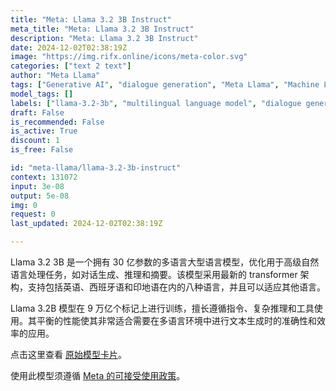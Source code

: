 ```yaml
---
title: "Meta: Llama 3.2 3B Instruct"
meta_title: "Meta: Llama 3.2 3B Instruct"
description: "Meta: Llama 3.2 3B Instruct"
date: 2024-12-02T02:38:19Z
image: "https://img.rifx.online/icons/meta-color.svg"
categories: ["text 2 text"]
author: "Meta Llama"
tags: ["Generative AI", "dialogue generation", "Meta Llama", "Machine Learning", "Natural Language Processing", "llama-3.2-3b", "complex reasoning", "Technology/Web", "text summarization", "multilingual language model"]
model_tags: []
labels: ["llama-3.2-3b", "multilingual language model", "dialogue generation", "complex reasoning", "text summarization"]
draft: False
is_recommended: False
is_active: True
discount: 1
is_free: False

id: "meta-llama/llama-3.2-3b-instruct"
context: 131072
input: 3e-08
output: 5e-08
img: 0
request: 0
last_updated: 2024-12-02T02:38:19Z

---
```


Llama 3.2 3B 是一个拥有 30 亿参数的多语言大型语言模型，优化用于高级自然语言处理任务，如对话生成、推理和摘要。该模型采用最新的 transformer 架构，支持包括英语、西班牙语和印地语在内的八种语言，并且可以适应其他语言。

Llama 3.2B 模型在 9 万亿个标记上进行训练，擅长遵循指令、复杂推理和工具使用。其平衡的性能使其非常适合需要在多语言环境中进行文本生成时的准确性和效率的应用。

点击这里查看 [原始模型卡片](https://github.com/meta-llama/llama-models/blob/main/models/llama3_2/MODEL_CARD.md)。

使用此模型须遵循 [Meta 的可接受使用政策](https://www.llama.com/llama3/use-policy/)。

